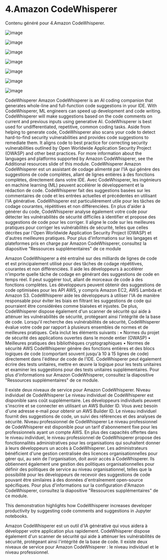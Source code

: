 # 4.Amazon CodeWhisperer

Contenu généré pour 4.Amazon CodeWhisperer.


![image](https://github.com/user-attachments/assets/634a8e4b-9415-4624-824c-c304b31a429a)

![image](https://github.com/user-attachments/assets/7c11b344-13cf-4b91-9554-3b4287a69d0a)

![image](https://github.com/user-attachments/assets/1bf4c865-7904-4ce5-ad9d-2dc89bd9db5f)

![image](https://github.com/user-attachments/assets/fc1a8fb1-d130-4d4f-b195-b29c095266c7)

![image](https://github.com/user-attachments/assets/6a05f19a-92df-4ed2-aa7a-674c83e5eb69)

![image](https://github.com/user-attachments/assets/426177b0-2fbd-4e4f-85d7-ab2d85e85764)

![image](https://github.com/user-attachments/assets/f7e750e0-a5e0-4fc0-9ffe-55266c75a92d)






 
 
CodeWhisperer
Amazon CodeWhisperer is an AI coding companion that generates whole-line and 
full-function code suggestions in your IDE. With CodeWhisperer, ML engineers can 
speed up development and code writing. CodeWhisperer will make suggestions 
based on the code comments on current and previous inputs using generative AI. 
CodeWhisperer is best used for undifferentiated, repetitive, common coding tasks.
Aside from helping to generate code, CodeWhisperer also scans your code to detect 
hard-to-find security vulnerabilities and provides code suggestions to remediate 
them. It aligns code to best practice for correcting security vulnerabilities outlined by 
Open Worldwide Application Security Project (OWASP) and other best practices.
For more information about the languages and platforms supported by Amazon 
CodeWhisperer, see the Additional resources slide of this module.
CodeWhisperer
Amazon CodeWhisperer est un assistant de codage alimenté par l'IA qui génère des suggestions de code complètes, allant de lignes entières à des fonctions complètes, directement dans votre IDE. Avec CodeWhisperer, les ingénieurs en machine learning (ML) peuvent accélérer le développement et la rédaction de code. CodeWhisperer fait des suggestions basées sur les commentaires de code et les entrées actuelles et précédentes en utilisant l'IA générative. CodeWhisperer est particulièrement utile pour les tâches de codage courantes, répétitives et non différenciées.
En plus d'aider à générer du code, CodeWhisperer analyse également votre code pour détecter les vulnérabilités de sécurité difficiles à identifier et propose des suggestions de code pour les corriger. Il aligne le code sur les meilleures pratiques pour corriger les vulnérabilités de sécurité, telles que celles décrites par l'Open Worldwide Application Security Project (OWASP) et d'autres meilleures pratiques.
Pour plus d'informations sur les langages et plateformes pris en charge par Amazon CodeWhisperer, consultez la diapositive "Ressources supplémentaires" de ce module

 
Amazon CodeWhisperer a été entraîné sur des milliards de lignes de code et est principalement utilisé pour des tâches de codage répétitives, courantes et non différenciées. Il aide les développeurs à accélérer n'importe quelle tâche de codage en générant des suggestions de code en temps réel. Il peut suggérer tout, allant de morceaux de code à des fonctions complètes. Les développeurs peuvent obtenir des suggestions de code optimisées pour les API AWS, y compris Amazon EC2, AWS Lambda et Amazon S3.
CodeWhisperer aide les développeurs à utiliser l'IA de manière responsable pour éviter les biais en filtrant les suggestions de code qui pourraient être considérées comme biaisées et injustes. De plus, CodeWhisperer dispose également d'un scanner de sécurité qui aide à atténuer les vulnérabilités de sécurité, protégeant ainsi l'intégrité de la base de code. Lorsqu'il recherche des vulnérabilités de sécurité, CodeWhisperer évalue votre code par rapport à plusieurs ensembles de normes et de meilleures pratiques. Cela inclut les éléments suivants :
• Normes du projet de sécurité des applications ouvertes dans le monde entier (OWASP)
• Meilleures pratiques des bibliothèques cryptographiques
• Normes de sécurité AWS
CodeWhisperer génère des fonctions entières et des blocs logiques de code (comportant souvent jusqu'à 10 à 15 lignes de code) directement dans l'éditeur de code de l'IDE. CodeWhisperer peut également écrire des tests unitaires, mettre en œuvre la logique pour les tests unitaires et examiner les suggestions pour des tests unitaires supplémentaires.
Pour plus d'informations sur Amazon CodeWhisperer, consultez la diapositive "Ressources supplémentaires" de ce module.
 
Il existe deux niveaux de service pour Amazon CodeWhisperer.
Niveau individuel de CodeWhisperer
Le niveau individuel de CodeWhisperer est disponible sans coût supplémentaire. Les développeurs individuels peuvent s'inscrire et se connecter en utilisant un AWS Builder ID. Vous avez besoin d'une adresse e-mail pour obtenir un AWS Builder ID. Le niveau individuel fournit des suggestions de code, un suivi des références et des analyses de sécurité.
Niveau professionnel de CodeWhisperer
Le niveau professionnel de CodeWhisperer est disponible pour un tarif d'abonnement fixe pour les professionnels ayant un compte AWS. En plus des capacités offertes dans le niveau individuel, le niveau professionnel de CodeWhisperer propose des fonctionnalités administratives pour les organisations qui souhaitent donner à leurs développeurs un accès à CodeWhisperer. Les administrateurs bénéficient d'une gestion centralisée des licences organisationnelles pour gérer qui, au sein de l'organisation, doit avoir accès à CodeWhisperer. Ils obtiennent également une gestion des politiques organisationnelles pour définir des politiques de service au niveau organisationnel, telles que la possibilité pour les développeurs de recevoir des suggestions de code pouvant être similaires à des données d'entraînement open-source spécifiques.
Pour plus d'informations sur la configuration d'Amazon CodeWhisperer, consultez la diapositive "Ressources supplémentaires" de ce module.
 
This demonstration highlights how CodeWhisperer increases developer productivity 
by suggesting code comments and suggestions in Jupyter notebooks.

 
Amazon CodeWhisperer est un outil d'IA générative qui vous aidera à développer votre application plus rapidement. CodeWhisperer dispose également d'un scanner de sécurité qui aide à atténuer les vulnérabilités de sécurité, protégeant ainsi l'intégrité de la base de code. Il existe deux niveaux de service pour Amazon CodeWhisperer : le niveau individuel et le niveau professionnel.
